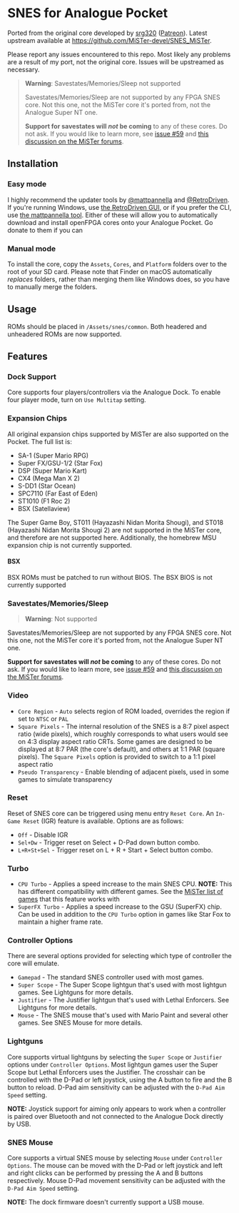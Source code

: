 # SNES for Analogue Pocket

Ported from the original core developed by [srg320](https://github.com/srg320) ([Patreon](https://www.patreon.com/srg320)). Latest upstream available at https://github.com/MiSTer-devel/SNES_MiSTer.

Please report any issues encountered to this repo. Most likely any problems are a result of my port, not the original core. Issues will be upstreamed as necessary.

> **Warning**: Savestates/Memories/Sleep not supported
>
> Savestates/Memories/Sleep are not supported by any FPGA SNES core. Not this one, not the MiSTer core it's ported from, not the Analogue Super NT one.
> 
> **Support for savestates will _not_ be coming** to any of these cores. Do not ask. If you would like to learn more, see [issue #59](https://github.com/agg23/openfpga-SNES/issues/59) and [this discussion on the MiSTer forums](https://misterfpga.org/viewtopic.php?t=4944).
## Installation

### Easy mode

I highly recommend the updater tools by [@mattpannella](https://github.com/mattpannella) and [@RetroDriven](https://github.com/RetroDriven). If you're running Windows, use [the RetroDriven GUI](https://github.com/RetroDriven/Pocket_Updater), or if you prefer the CLI, use [the mattpannella tool](https://github.com/mattpannella/pocket_core_autoupdate_net). Either of these will allow you to automatically download and install openFPGA cores onto your Analogue Pocket. Go donate to them if you can

### Manual mode
To install the core, copy the `Assets`, `Cores`, and `Platform` folders over to the root of your SD card. Please note that Finder on macOS automatically _replaces_ folders, rather than merging them like Windows does, so you have to manually merge the folders.

## Usage

ROMs should be placed in `/Assets/snes/common`. Both headered and unheadered ROMs are now supported.

## Features

### Dock Support

Core supports four players/controllers via the Analogue Dock. To enable four player mode, turn on `Use Multitap` setting.

### Expansion Chips

All original expansion chips supported by MiSTer are also supported on the Pocket. The full list is:

* SA-1 (Super Mario RPG)
* Super FX/GSU-1/2 (Star Fox)
* DSP (Super Mario Kart)
* CX4 (Mega Man X 2)
* S-DD1 (Star Ocean)
* SPC7110 (Far East of Eden)
* ST1010 (F1 Roc 2)
* BSX (Satellaview)

The Super Game Boy, ST011 (Hayazashi Nidan Morita Shougi), and ST018 (Hayazashi Nidan Morita Shougi 2) are not supported in the MiSTer core, and therefore are not supported here. Additionally, the homebrew MSU expansion chip is not currently supported.

#### BSX

BSX ROMs must be patched to run without BIOS. The BSX BIOS is not currently supported

### Savestates/Memories/Sleep

> **Warning**: Not supported

Savestates/Memories/Sleep are not supported by any FPGA SNES core. Not this one, not the MiSTer core it's ported from, not the Analogue Super NT one.

**Support for savestates will _not_ be coming** to any of these cores. Do not ask. If you would like to learn more, see [issue #59](https://github.com/agg23/openfpga-SNES/issues/59) and [this discussion on the MiSTer forums](https://misterfpga.org/viewtopic.php?t=4944).

### Video

* `Core Region` - `Auto` selects region of ROM loaded, overrides the region if set to `NTSC` or `PAL`
* `Square Pixels` - The internal resolution of the SNES is a 8:7 pixel aspect ratio (wide pixels), which roughly corresponds to what users would see on 4:3 display aspect ratio CRTs. Some games are designed to be displayed at 8:7 PAR (the core's default), and others at 1:1 PAR (square pixels). The `Square Pixels` option is provided to switch to a 1:1 pixel aspect ratio
* `Pseudo Transparency` - Enable blending of adjacent pixels, used in some games to simulate transparency

### Reset

Reset of SNES core can be triggered using menu entry `Reset Core`. An `In-Game Reset` (IGR) feature is available. Options are as follows:

* `Off` - Disable IGR
* `Sel+Dw` - Trigger reset on Select + D-Pad down button combo.
* `L+R+St+Sel` - Trigger reset on L + R + Start + Select button combo.



### Turbo

* `CPU Turbo` - Applies a speed increase to the main SNES CPU. **NOTE:** This has different compatibility with different games. See the [MiSTer list of games](https://github.com/MiSTer-devel/SNES_MiSTer/blob/master/SNES_Turbo.md) that this feature works with
* `SuperFX Turbo` - Applies a speed increase to the GSU (SuperFX) chip. Can be used in addition to the `CPU Turbo` option in games like Star Fox to maintain a higher frame rate.

### Controller Options

There are several options provided for selecting which type of controller the core will emulate.

* `Gamepad` - The standard SNES controller used with most games.
* `Super Scope` - The Super Scope lightgun that's used with most lightgun games. See Lightguns for more details.
* `Justifier` - The Justifier lightgun that's used with Lethal Enforcers. See Lightguns for more details.
* `Mouse` - The SNES mouse that's used with Mario Paint and several other games. See SNES Mouse for more details.

### Lightguns

Core supports virtual lightguns by selecting the `Super Scope` or `Justifier` options under `Controller Options`. Most lightgun games user the Super Scope but Lethal Enforcers uses the Justifier. The crosshair can be controlled with the D-Pad or left joystick, using the A button to fire and the B button to reload. D-Pad aim sensitivity can be adjusted with the `D-Pad Aim Speed` setting.

**NOTE:** Joystick support for aiming only appears to work when a controller is paired over Bluetooth and not connected to the Analogue Dock directly by USB.

### SNES Mouse

Core supports a virtual SNES mouse by selecting `Mouse` under `Controller Options`. The mouse can be moved with the D-Pad or left joystick and left and right clicks can be performed by pressing the A and B buttons respectively. Mouse D-Pad movement sensitivity can be adjusted with the `D-Pad Aim Speed` setting.

**NOTE:** The dock firmware doesn't currently support a USB mouse.